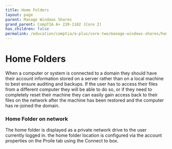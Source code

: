 ```yaml
---
title: Home Folders
layout: page
parent: Manage Windows Shares
grand_parent: CompTIA A+ 220-1102 (Core 2)
has_children: false
permalink: /education/comptia/a-plus/core-two/manage-windows-shares/home-folders/
---
```


# Home Folders

When a computer or system is connected to a domain they should have their account information stored on a server rather than on a local machine to best ensure auditing and backups. If the user has to access their files from a different computer they will be able to do so, or if they need to completely reset their machine they can easily gain access back to their files on the network after the machine has been restored and the computer has re-joined the domain.

### Home Folder on network

The home folder is displayed as a private network drive to the user currently logged in. the home folder location is configured via the account properties on the Proile tab using the Connect to box. 
